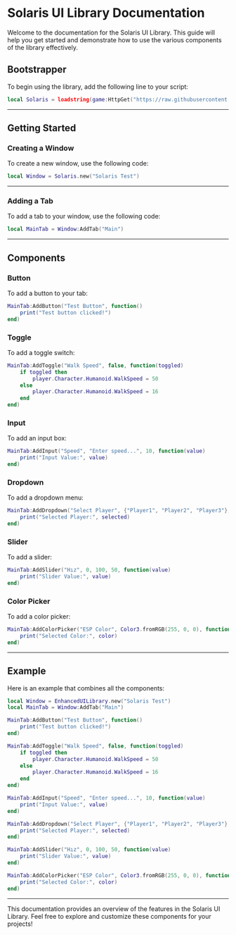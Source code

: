 # Solaris UI Library Documentation

Welcome to the documentation for the Solaris UI Library. This guide will help you get started and demonstrate how to use the various components of the library effectively.

## **Bootstrapper**
To begin using the library, add the following line to your script:
```lua
local Solaris = loadstring(game:HttpGet("https://raw.githubusercontent.com/luauss/Solaira-Ui-lib/refs/heads/main/main.lua", true))()
```

---

## **Getting Started**

### **Creating a Window**
To create a new window, use the following code:
```lua
local Window = Solaris.new("Solaris Test")
```

---

### **Adding a Tab**
To add a tab to your window, use the following code:
```lua
local MainTab = Window:AddTab("Main")
```

---

## **Components**

### **Button**
To add a button to your tab:
```lua
MainTab:AddButton("Test Button", function()
    print("Test button clicked!")
end)
```

### **Toggle**
To add a toggle switch:
```lua
MainTab:AddToggle("Walk Speed", false, function(toggled)
    if toggled then
        player.Character.Humanoid.WalkSpeed = 50
    else
        player.Character.Humanoid.WalkSpeed = 16
    end
end)
```

### **Input**
To add an input box:
```lua
MainTab:AddInput("Speed", "Enter speed...", 10, function(value)
    print("Input Value:", value)
end)
```

### **Dropdown**
To add a dropdown menu:
```lua
MainTab:AddDropdown("Select Player", {"Player1", "Player2", "Player3"}, function(selected)
    print("Selected Player:", selected)
end)
```

### **Slider**
To add a slider:
```lua
MainTab:AddSlider("Hız", 0, 100, 50, function(value)
    print("Slider Value:", value)
end)
```

### **Color Picker**
To add a color picker:
```lua
MainTab:AddColorPicker("ESP Color", Color3.fromRGB(255, 0, 0), function(color)
    print("Selected Color:", color)
end)
```

---

## **Example**
Here is an example that combines all the components:
```lua
local Window = EnhancedUILibrary.new("Solaris Test")
local MainTab = Window:AddTab("Main")

MainTab:AddButton("Test Button", function()
    print("Test button clicked!")
end)

MainTab:AddToggle("Walk Speed", false, function(toggled)
    if toggled then
        player.Character.Humanoid.WalkSpeed = 50
    else
        player.Character.Humanoid.WalkSpeed = 16
    end
end)

MainTab:AddInput("Speed", "Enter speed...", 10, function(value)
    print("Input Value:", value)
end)

MainTab:AddDropdown("Select Player", {"Player1", "Player2", "Player3"}, function(selected)
    print("Selected Player:", selected)
end)

MainTab:AddSlider("Hız", 0, 100, 50, function(value)
    print("Slider Value:", value)
end)

MainTab:AddColorPicker("ESP Color", Color3.fromRGB(255, 0, 0), function(color)
    print("Selected Color:", color)
end)
```

---

This documentation provides an overview of the features in the Solaris UI Library. Feel free to explore and customize these components for your projects!

